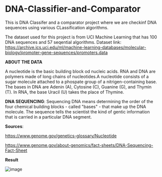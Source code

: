 # DNA-Classifier-and-Comparator

This is DNA Classifer and a comparator project where we are checkinf DNA sequences using various CLassification algorithms.

The dataset used for this project is from UCI Machine Learning that has 100 DNA sequences and 57 seqential algorithms.
Dataset link: https://archive.ics.uci.edu/ml/machine-learning-databases/molecular-biology/promoter-gene-sequences/promoters.data


**ABOUT THE DATA**

A nucleotide is the basic building block od nucleic acids. RNA and DNA are polymers made of long chains of nucleotides.A nucleotide consists of a sugar molecule attached to a phospate group of a nitrigen-containing base.
The bases in DNA are Adenin (A), Cytosine (C), Guanine (G), and Thymin (T). 
In RNA, the base Uracil (U) takes the place of Thymine.
  
**DNA SEQUENCING**: Sequencing DNA means determining the order of the four chemical building blocks - called "bases" - that make up the DNA molecule.
The sequence tells the scientist the kind of gentic information that is carried in a particular DNA segment.

**Sources**: 

https://www.genome.gov/genetics-glossary/Nucleotide

https://www.genome.gov/about-genomics/fact-sheets/DNA-Sequencing-Fact-Sheet

**Result**

![image](https://user-images.githubusercontent.com/74897823/170434927-b6a16a53-464e-4473-b433-2f112740f8aa.png)
